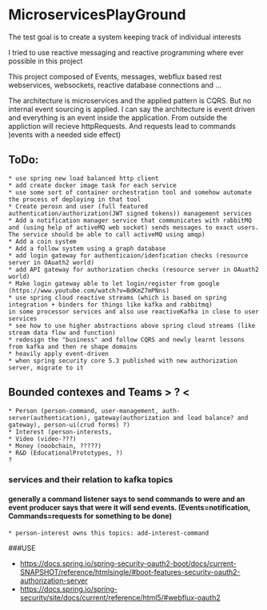 # MicroservicesPlayGround
The test goal is to create a system keeping track of individual interests

I tried to use reactive messaging and reactive programming where ever possible in this project

This project composed of Events, messages, webflux based rest webservices, websockets, reactive database connections and ...

The architecture is microservices and the applied pattern is CQRS. But no internal event sourcing is applied. 
I can say the architecture is event driven and everything is an event inside the application. From outside the appliction will recieve httpRequests. And requests lead to commands )events with a needed side effect)

## ToDo:
    * use spring new load balanced http client
    * add create docker image task for each service
    * use some sort of container orchestration tool and somehow automate the process of deploying in that tool
    * Create perosn and user (full featured authentication/authorization(JWT signed tokens)) management services
    * Add a notification manager service that communicates with rabbitMQ and (using help of activeMQ web socket) sends messages to exact users. The service should be able to call activeMQ using amqp)
    * Add a coin system
    * Add a follow system using a graph database
    * add login gateway for authenticaion/idenfication checks (resource server in OAuath2 world)
    * add API gateway for authorization checks (resource server in OAuath2 world)
    * Make login gateway able to let login/register from google
    (https://www.youtube.com/watch?v=BdKmZ7mPNns)
    * use spring cloud reactive streams (which is based on spring integration + binders for things like kafka and rabbitmq)
    in some processor services and also use reactiveKafka in close to user services
    * see how to use higher abstractions above spring cloud streams (like stream data flow and function)
    * redesign the "business" and follow CQRS and newly learnt lessons from kafka and then re shape domains 
    * heavily apply event-driven 
    * when spring security core 5.3 published with new authorization server, migrate to it

	    
    
## Bounded contexes and Teams > ? <
    * Person (person-command, user-management, auth-server(authentication), gateway(authorization and load balance? and gateway), person-ui(crud forms) ?) 
    * Interest (person-interests, 
    * Video (video-???)
    * Money (noobchain, ?????)
    * R&D (EducationalPrototypes, ?)
    ?

### services and their relation to kafka topics
#### generally a command listener says to send commands to were and an event producer says that were it will send events. (Events=notification, Commands=requests for something to be done)
    * person-interest owns this topics: add-interest-command


###USE 
 * https://docs.spring.io/spring-security-oauth2-boot/docs/current-SNAPSHOT/reference/htmlsingle/#boot-features-security-oauth2-authorization-server
 * https://docs.spring.io/spring-security/site/docs/current/reference/html5/#webflux-oauth2

